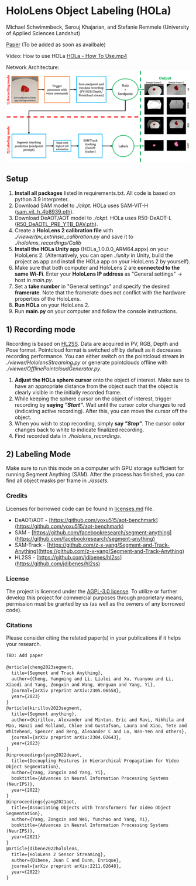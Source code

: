 # HoloLens Object Labeling (HOLa)
Michael Schwimmbeck, Serouj Khajarian, and Stefanie Remmele (University of Applied Sciences Landshut)

[Paper]() (To be added as soon as availbale)

Video: How to use HOLa
[HOLa - How To Use.mp4](https://github.com/mschwimmbeck/HOLa/blob/main/media/HOLa_-_How_To_Use.mp4)

Network Architecture:
![HOLa - System overview](https://github.com/mschwimmbeck/HOLa/blob/main/media/HOLa_system_overview.png)

## Setup

1) **Install all packages** listed in requirements.txt. All code is based on python 3.9 interpreter.
2) Download SAM model to _./ckpt_. HOLa uses SAM-VIT-H ([sam_vit_h_4b8939.pth](https://dl.fbaipublicfiles.com/segment_anything/sam_vit_h_4b8939.pth)).
3) Download DeAOT/AOT model to _./ckpt_. HOLa uses R50-DeAOT-L ([R50_DeAOTL_PRE_YTB_DAV.pth](https://drive.google.com/file/d/1QoChMkTVxdYZ_eBlZhK2acq9KMQZccPJ/view)).
4) Create a **HoloLens 2 calibration file** with _./viewer/pv_extrinsic_calibration.py_ and save it to _./hololens_recordings/Calib_
5) **Install the HOLa Unity app** (HOLa_1.0.0.0_ARM64.appx) on your HoloLens 2. (Alternatively, you can open _./unity_ in Unity, build the project as app and install the HOLa app on your HoloLens 2 by yourself).
6) Make sure that both computer and HoloLens 2 are **connected to the same Wi-Fi**. Enter your **HoloLens IP address** as "General settings" -> host in _main.py_.
7) Set a **take number** in "General settings" and specify the desired **framerate**. Note that the framerate does not conflict with the hardware properties of the HoloLens.
8) **Run HOLa** on your HoloLens 2.
9) Run **main.py** on your computer and follow the console instructions.

## 1) Recording mode
Recording is based on [HL2SS](https://github.com/jdibenes/hl2ss). Data are acquired in PV, RGB, Depth and Pose format. Pointcloud format is switched off by default as it decreases recording performance. You can either switch on the pointcloud stream in _./viewer/HololensStreaming.py_ or generate pointclouds offline with _./viewer/OfflinePointcloudGenerator.py_.
1) **Adjust the HOLa sphere cursor** onto the object of interest. Make sure to have an appropriate distance from the object such that the object is clearly visible in the initially recorded frame.
2) While keeping the sphere cursor on the object of interest, trigger recording by **saying _"Start"_**. Wait until the cursor color changes to red (indicating active recording). After this, you can move the cursor off the object. 
3) When you wish to stop recording, simply **say _"Stop"_**. The cursor color changes back to white to indicate finalized recording.
4) Find recorded data in _./hololens_recordings_.

## 2) Labeling Mode

Make sure to run this mode on a computer with GPU storage sufficient for running Segment Anything (SAM). 
After the process has finished, you can find all object masks per frame in _./assets_.

### Credits
Licenses for borrowed code can be found in [licenses.md](https://github.com/mschwimmbeck/HOLa/blob/main/licenses.md) file.

* DeAOT/AOT - [https://github.com/yoxu515/aot-benchmark](https://github.com/yoxu515/aot-benchmark)
* SAM - [https://github.com/facebookresearch/segment-anything](https://github.com/facebookresearch/segment-anything)
* SAM-Track - [https://github.com/z-x-yang/Segment-and-Track-Anything](https://github.com/z-x-yang/Segment-and-Track-Anything)
* HL2SS - [https://github.com/jdibenes/hl2ss](https://github.com/jdibenes/hl2ss)

### License
The project is licensed under the [AGPL-3.0 license](https://github.com/mschwimmbeck/HOLa/blob/main/LICENSE.txt). To utilize or further develop this project for commercial purposes through proprietary means, permission must be granted by us (as well as the owners of any borrowed code).

### Citations
Please consider citing the related paper(s) in your publications if it helps your research.
```
TBD: Add paper

@article{cheng2023segment,
  title={Segment and Track Anything},
  author={Cheng, Yangming and Li, Liulei and Xu, Yuanyou and Li, Xiaodi and Yang, Zongxin and Wang, Wenguan and Yang, Yi},
  journal={arXiv preprint arXiv:2305.06558},
  year={2023}
}
@article{kirillov2023segment,
  title={Segment anything},
  author={Kirillov, Alexander and Mintun, Eric and Ravi, Nikhila and Mao, Hanzi and Rolland, Chloe and Gustafson, Laura and Xiao, Tete and Whitehead, Spencer and Berg, Alexander C and Lo, Wan-Yen and others},
  journal={arXiv preprint arXiv:2304.02643},
  year={2023}
}
@inproceedings{yang2022deaot,
  title={Decoupling Features in Hierarchical Propagation for Video Object Segmentation},
  author={Yang, Zongxin and Yang, Yi},
  booktitle={Advances in Neural Information Processing Systems (NeurIPS)},
  year={2022}
}
@inproceedings{yang2021aot,
  title={Associating Objects with Transformers for Video Object Segmentation},
  author={Yang, Zongxin and Wei, Yunchao and Yang, Yi},
  booktitle={Advances in Neural Information Processing Systems (NeurIPS)},
  year={2021}
}
@article{dibene2022hololens,
  title={HoloLens 2 Sensor Streaming},
  author={Dibene, Juan C and Dunn, Enrique},
  journal={arXiv preprint arXiv:2211.02648},
  year={2022}
}
```
